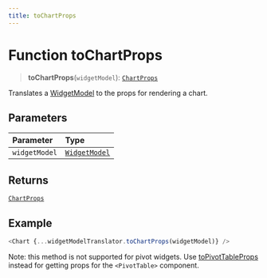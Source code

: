 ```yaml
---
title: toChartProps
---
```


# Function toChartProps

> **toChartProps**(`widgetModel`): [`ChartProps`](../../../interfaces/interface.ChartProps.md)

Translates a [WidgetModel](../../interface.WidgetModel.md) to the props for rendering a chart.

## Parameters

| Parameter | Type |
| :------ | :------ |
| `widgetModel` | [`WidgetModel`](../../interface.WidgetModel.md) |

## Returns

[`ChartProps`](../../../interfaces/interface.ChartProps.md)

## Example

```ts
<Chart {...widgetModelTranslator.toChartProps(widgetModel)} />
```

Note: this method is not supported for pivot widgets.
Use [toPivotTableProps](function.toPivotTableProps.md) instead for getting props for the `<PivotTable>`  component.
